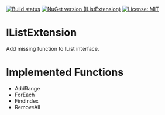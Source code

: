 [![Build status](https://dev.azure.com/zenfamily/IListExtension/_apis/build/status/IListExtension-CI)](https://dev.azure.com/zenfamily/IListExtension/_build/latest?definitionId=6)
[![NuGet version (IListExtension)](https://img.shields.io/badge/nuget-IListExtension-blue.svg)](https://www.nuget.org/packages/IListExtension/)
[![License: MIT](https://img.shields.io/badge/License-MIT-yellow.svg)](https://opensource.org/licenses/MIT)

# IListExtension
Add missing function to IList interface.

# Implemented Functions

- AddRange
- ForEach
- FindIndex
- RemoveAll